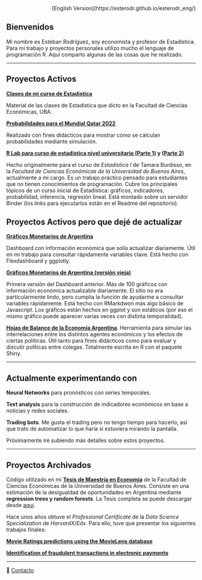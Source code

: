 <div style="text-align: right">[English Version](https://esterodr.github.io/esterodr_eng/)</div>

## Bienvenidos

Mi nombre es Esteban Rodríguez, soy economista y profesor de Estadística. Para mi trabajo y proyectos personales utilizo mucho el lenguaje de programación R. Aquí comparto algunas de las cosas que he realizado.

***

## Proyectos Activos

**[Clases de mi curso de Estadística](https://esterodr.github.io/Clases/)**

Material de las clases de Estadística que dicto en la Facultad de Ciencias Económicas, UBA.

**[Probabilidades para el Mundial Qatar 2022](https://esterodr.github.io/Mundial/)**

Realizado con fines didácticos para mostrar cómo se calculan probabilidades mediante simulación. 

**[R Lab para curso de estadística nivel universitario (Parte 1)](https://github.com/esterodr/TP_Estadistica) y [(Parte 2)](https://github.com/esterodr/TP2_Estadistica)**

Hecho originalmente para el curso de *Estadística I* de Tamara Burdisso, en la *Facultad de Ciencias Económicas de la Universidad de Buenos Aires*, actualmente a mi cargo. Es un trabajo práctico pensado para estudiantes que no tienen conocimientos de programación. Cubre los principales tópicos de un curso inicial de Estadística: gráficos, indicadores, probabilidad, inferencia, regresión lineal. Está montado sobre un servidor Binder (los links para ejecutarlos están en el Readme del repositorio).

## Proyectos Activos pero que dejé de actualizar

**[Gráficos Monetarios de Argentina](https://esterodr.github.io/BCRA/)**

Dashboard con información económica que solía actualizar diariamente. Útil en mi trabajo para consultar rápidamente variables clave. Está hecho con Flexdashboard y ggplotly. 

**[Gráficos Monetarios de Argentina (versión vieja)](https://esterodr.github.io/Monitor_v2/index.html)**

Primera versión del Dashboard anterior. Más de 100 gráficos con información económica actualizable diariamente. El sitio no era particularmente lindo, pero cumplia la función de ayudarme a consultar variables rápidamente. Está hecho con RMarkdwon más algo básico de Javascript. Los gráficos están hechos en ggplot y son estáticos (por eso el mismo gráfico puede aparecer varias veces con distinta temporalidad). 

**[Hojas de Balance de la Economía Argentina](https://esterodr.shinyapps.io/hojas_de_balance/)**. Herramienta para simular las interrelaciones entre los distintos agentes económicos y los efectos de ciertas políticas. Útil tanto para fines didácticos como para evaluar y discutir políticas entre colegas. Totalmente escrita en R con el paquete Shiny.

***

## Actualmente experimentando con

**Neural Networks** para pronósticos con series temporales.

**Text analysis** para la construcción de indicadores económicos en base a noticias y redes sociales.

**Trading bots**. Me gusta el trading pero no tengo tiempo para hacerlo, así que trato de automatizar lo que haría si estuviera mirando la pantalla.

Próximamente iré subiendo más detalles sobre estos proyectos.

***

## Proyectos Archivados

Código utilizado en mi **[Tesis de Maestría en Economía](https://github.com/esterodr/DO)** de la Facultad de Ciencias Económicas de la Universidad de Buenos Aires. Consiste en una estimación de la desigualdad de oportunidades en Argentina mediante **regression trees y random forests**. La Tesis completa se puede descargar desde [aquí](http://bibliotecadigital.econ.uba.ar/econ/collection/tpos/document/1502-1541_RodriguezEE).

Hace unos años obtuve el *Professional Certificate* de la *Data Science Specialization* de *HarvardX/Edx*. Para ello, tuve que presentar los siguientes trabajos finales:

**[Movie Ratings predictions using the MovieLens database](https://github.com/esterodr/MovieLens)**

**[Identification of fraudulent transactions in electronic payments](https://github.com/esterodr/fraud)**

***

📧 [Contacto](mailto:esteban.rgz@gmail.com)

